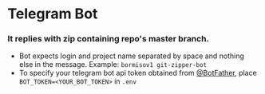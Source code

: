 # Telegram Bot
### It replies with zip containing repo's master branch.
* Bot expects login and project name separated by space and nothing else in the message. Example: `bormisov1 git-zipper-bot`
* To specify your telegram bot api token obtained from [@BotFather](http://t.me/BotFather), place `BOT_TOKEN=<YOUR_BOT_TOKEN>` in `.env`
